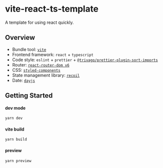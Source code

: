 # vite-react-ts-template

A template for using react quickly.

## Overview

- Bundle tool: [`vite`](https://vitejs.dev/)
- Frontend framework: `react` + `typescript`
- Code style: `eslint` + `prettier` + [`@trivago/prettier-plugin-sort-imports`](https://github.com/trivago/prettier-plugin-sort-imports)
- Router: [`react-router-dom v6`](https://reactrouter.com/docs/en/v6)
- CSS: [`styled-components`](https://styled-components.com/)
- State management library: [`recoil`](https://recoiljs.org/)
- Date: [`dayjs`](https://day.js.org/)

## Getting Started

#### dev mode

```bash
yarn dev
```

#### vite build

```bash
yarn build
```

#### preview

```bash
yarn preview
```
